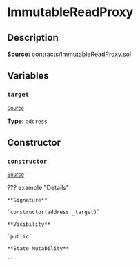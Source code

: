 # ImmutableReadProxy

## Description

**Source:** [contracts/ImmutableReadProxy.sol](https://github.com/Synthetixio/synthetix/tree/v2.80.1-alpha/contracts/ImmutableReadProxy.sol)

## Variables

### `target`

<sub>[Source](https://github.com/Synthetixio/synthetix/tree/v2.80.1-alpha/contracts/ImmutableReadProxy.sol#L9)</sub>

**Type:** `address`

## Constructor

### `constructor`

<sub>[Source](https://github.com/Synthetixio/synthetix/tree/v2.80.1-alpha/contracts/ImmutableReadProxy.sol#L11)</sub>

??? example "Details"

    **Signature**

    `constructor(address _target)`

    **Visibility**

    `public`

    **State Mutability**

    ``
